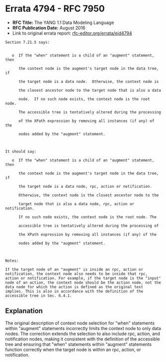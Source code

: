 # Errata 4794 - RFC 7950

- **RFC Title:** The YANG 1.1 Data Modeling Language
- **RFC Publication Date:** August 2016
- Link to original errata report: [rfc-editor.org/errata/eid4794](https://www.rfc-editor.org/errata/eid4794)

```
Section 7.21.5 says:


   o  If the "when" statement is a child of an "augment" statement, then
      the context node is the augment's target node in the data tree, if
      the target node is a data node.  Otherwise, the context node is
      the closest ancestor node to the target node that is also a data
      node.  If no such node exists, the context node is the root node.
      The accessible tree is tentatively altered during the processing
      of the XPath expression by removing all instances (if any) of the
      nodes added by the "augment" statement.


It should say:

   o  If the "when" statement is a child of an "augment" statement, then
      the context node is the augment's target node in the data tree, if
      the target node is a data node, rpc, action or notification.
      Otherwise, the context node is the closest ancestor node to the
      target node that is also a data node, rpc, action or notification.
      If no such node exists, the context node is the root node. The
      accessible tree is tentatively altered during the processing of
      the XPath expression by removing all instances (if any) of the
      nodes added by the "augment" statement.


Notes:

If the target node of an "augment" is inside an rpc, action or notification, the context node also needs to be inside that rpc, action or notification. For example, if the target node is the "input" node of an action, the context node should be the action node, not the data node for which the action is defined as the original text implies. This is also in accordance with the definition of the accessible tree in Sec. 6.4.1.
```

## Explanation

The original description of context node selection for "when" statements within "augment" statements incorrectly limits the context node to only data nodes. The correction extends the selection to also include rpc, action, and notification nodes, making it consistent with the definition of the accessible tree and ensuring that "when" statements within "augment" statements function correctly when the target node is within an rpc, action, or notification.

